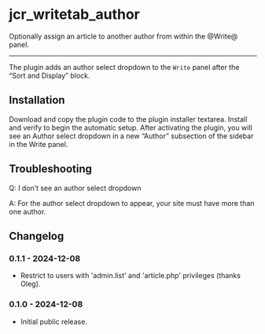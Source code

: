 # jcr_writetab_author

Optionally assign an article to another author from within the @Write@ panel.

---

The plugin adds an author select dropdown to the `Write` panel after the “Sort and Display” block.

## Installation

Download and copy the plugin code to the plugin installer textarea. Install and verify to begin the automatic setup. After activating the plugin, you will see an Author select dropdown in a new “Author” subsection of the sidebar in the Write panel.

## Troubleshooting

Q: I don’t see an author select dropdown

A: For the author select dropdown to appear, your site must have more than one author.

## Changelog

### 0.1.1 - 2024-12-08

- Restrict to users with 'admin.list' and 'article.php' privileges (thanks Oleg).

### 0.1.0 - 2024-12-08

- Initial public release.
